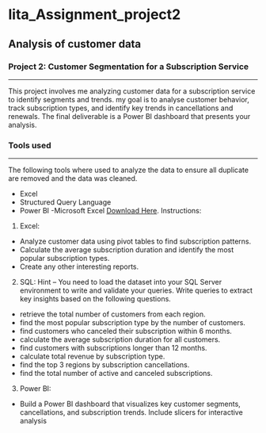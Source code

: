 # lita_Assignment_project2
## Analysis of customer data
### Project 2: Customer Segmentation for a Subscription Service
---
 This project involves me analyzing customer data for a subscription service to identify 
segments and trends. my goal is to analyse customer behavior, track subscription types, 
and identify key trends in cancellations and renewals. The final deliverable is a Power BI 
dashboard that presents your analysis.
### Tools used
---
The following tools where used to analyze the data to ensure all duplicate are removed and the data was cleaned.
- Excel
- Structured Query Language
- Power BI
-Microsoft Excel [Download Here](https://docs.google.com/spreadsheets/d/1_FI8-POawtOQTOZnNUR2hfewNkmbNTMRjomc7QbK7tc/edit?gid=776224025#gid=776224025).
Instructions:
1. Excel:
- Analyze customer data using pivot tables to find subscription patterns.
- Calculate the average subscription duration and identify the most popular 
subscription types.
- Create any other interesting reports.
2. SQL:
Hint – You need to load the dataset into your SQL Server environment to write 
and validate your queries.
Write queries to extract key insights based on the following questions. 
- retrieve the total number of customers from each region.
- find the most popular subscription type by the number of customers.
- find customers who canceled their subscription within 6 months.
- calculate the average subscription duration for all customers.
- find customers with subscriptions longer than 12 months.
- calculate total revenue by subscription type.
- find the top 3 regions by subscription cancellations.
- find the total number of active and canceled subscriptions.
3. Power BI:
- Build a Power BI dashboard that visualizes key customer segments, 
cancellations, and subscription trends. Include slicers for interactive analysis
